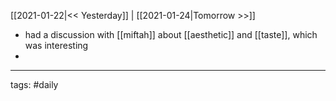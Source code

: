 [[2021-01-22|<< Yesterday]] | [[2021-01-24|Tomorrow >>]]

- had a discussion with [[miftah]] about [[aesthetic]] and [[taste]], which was interesting
- 

___
tags: #daily

